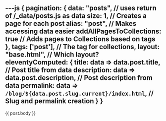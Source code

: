 ---js
{
    pagination: {
        data: "posts", // uses return of /_data/posts.js as data
        size: 1, // Creates a page for each post
        alias: "post", // Makes accessing data easier
        addAllPagesToCollections: true // Adds pages to Collections based on tags
    },
    tags: ['post'], // The tag for collections,
    layout: "base.html", // Which layout?
    eleventyComputed: {
        title: data => data.post.title, // Post title from data
        description: data => data.post.description, // Post description from data
        permalink: data => `/blog/${data.post.slug.current}/index.html`, // Slug and permalink creation
    }
}
---

{{ post.body }}
